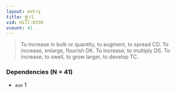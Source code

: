 ```yaml
---
layout: entry
title: རྒྱ་√1
vid: Hill:0339
vcount: 41
---
```

> To increase in bulk or quantity, to augment, to spread CD\. To increase, enlarge, flourish DK\. To increase, to multiply DS\. To increase, to swell, to grow larger, to develop TC\.


### Dependencies (N = 41)
* `aux` 1
